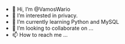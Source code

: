 - 👋 Hi, I’m @VamosWario
- 👀 I’m interested in privacy.
- 🌱 I’m currently learning Python and MySQL
- 💞️ I’m looking to collaborate on ...
- 📫 How to reach me ...

<!---
VamosWario/VamosWario is a ✨ special ✨ repository because its `README.md` (this file) appears on your GitHub profile.
You can click the Preview link to take a look at your changes.
--->

